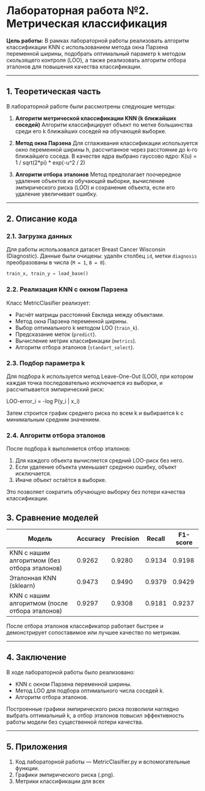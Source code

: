 # Лабораторная работа №2. Метрическая классификация

**Цель работы:**
В рамках лабораторной работы реализовать алгоритм классификации KNN с использованием метода окна Парзена переменной ширины, подобрать оптимальный параметр k методом скользящего контроля (LOO), а также реализовать алгоритм отбора эталонов для повышения качества классификации.

---

## 1. Теоретическая часть

В лабораторной работе были рассмотрены следующие методы:

1. **Алгоритм метрической классификации KNN (k ближайших соседей)**
   Алгоритм классифицирует объект по метке большинства среди его k ближайших соседей на обучающей выборке.

2. **Метод окна Парзена**
   Для сглаживания классификации используется окно переменной ширины h, рассчитанное через расстояние до k-го ближайшего соседа. В качестве ядра выбрано гауссово ядро:
   K(u) = 1 / sqrt(2*pi) * exp(-u^2 / 2)

3. **Алгоритм отбора эталонов**
   Метод предполагает поочередное удаление объектов из обучающей выборки, вычисление эмпирического риска (LOO) и сохранение объекта, если его удаление увеличивает ошибку.

---

## 2. Описание кода

### 2.1. Загрузка данных

Для работы использовался датасет Breast Cancer Wisconsin (Diagnostic). Данные были очищены: удалён столбец `id`, метки `diagnosis` преобразованы в числа (`M = 1`, `B = 0`).

```python
train_x, train_y = load_base()
```

### 2.2. Реализация KNN с окном Парзена

Класс MetricClasifier реализует:

* Расчёт матрицы расстояний Евклида между объектами.
* Метод окна Парзена переменной ширины.
* Выбор оптимального k методом LOO (`train_k`).
* Предсказание меток (`predict`).
* Вычисление метрик классификации (`metrics`).
* Алгоритм отбора эталонов (`standart_select`).

### 2.3. Подбор параметра k

Для подбора k используется метод Leave-One-Out (LOO), при котором каждая точка последовательно исключается из выборки, и рассчитывается эмпирический риск:

LOO-error_i = -log P(y_i | x_i)

Затем строится график среднего риска по всем k и выбирается k с минимальным средним значением.
 

### 2.4. Алгоритм отбора эталонов

После подбора k выполняется отбор эталонов:

1. Для каждого объекта вычисляется средний LOO-риск без него.
2. Если удаление объекта уменьшает среднюю ошибку, объект исключается.
3. Иначе объект остаётся в выборке.

Это позволяет сократить обучающую выборку без потери качества классификации.
 
## 3. Сравнение моделей

| Модель                                         | Accuracy | Precision | Recall | F1-score |
| ---------------------------------------------- | -------- | --------- | ------ | -------- |
| KNN с нашим алгоритмом (без отбора эталонов)   | 0.9262   | 0.9280    | 0.9134 | 0.9198   |
| Эталонная KNN (sklearn)                        | 0.9473   | 0.9490    | 0.9379 | 0.9429   |
| KNN с нашим алгоритмом (после отбора эталонов) | 0.9297   | 0.9308    | 0.9181 | 0.9237   |

После отбора эталонов классификатор работает быстрее и демонстрирует сопоставимое или лучшее качество по метрикам.

---

## 4. Заключение

В ходе лабораторной работы было реализовано:

* KNN с окном Парзена переменной ширины.
* Метод LOO для подбора оптимального числа соседей k.
* Алгоритм отбора эталонов.

Построенные графики эмпирического риска позволили наглядно выбрать оптимальный k, а отбор эталонов повысил эффективность работы модели без существенной потери качества.

---

## 5. Приложения

1. Код лабораторной работы — MetricClasifier.py и вспомогательные функции.
2. Графики эмпирического риска (.png).
3. Метрики классификации для всех
